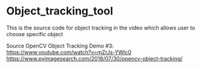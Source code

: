 # Object_tracking_tool
This is the source code for object tracking in the video which allows user to choose specific object

Source
OpenCV Object Tracking Demo #3: https://www.youtube.com/watch?v=mZrJs-YWlc0
https://www.pyimagesearch.com/2018/07/30/opencv-object-tracking/
